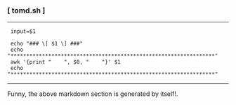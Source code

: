 ### \[ tomd.sh \] ###
*****************************************************************
     input=$1     
          
     echo "### \[ $1 \] ###"     
     echo "*****************************************************************"     
     awk '{print "    ", $0, "    "}' $1     
     echo "*****************************************************************"     
          
*****************************************************************

Funny, the above markdown section is generated by itself!.
